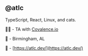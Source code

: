 ## @atlc 

TypeScript, React, Linux, and cats.

👨‍💻 - TA with [Covalence.io](https://covalence.io/)

📍 - Birmingham, AL

🔗 - [https://atlc.dev/](https://atlc.dev/)
